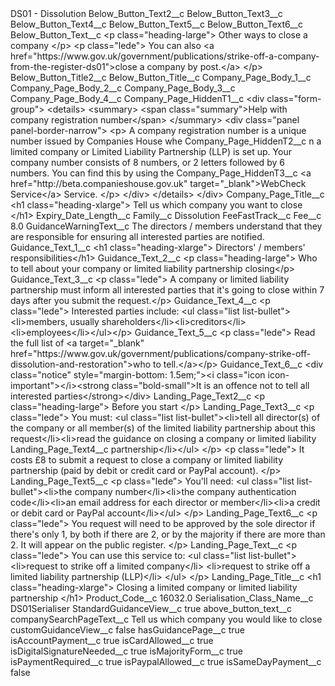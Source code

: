 <?xml version="1.0" encoding="UTF-8"?>
<CustomMetadata xmlns="http://soap.sforce.com/2006/04/metadata" xmlns:xsi="http://www.w3.org/2001/XMLSchema-instance" xmlns:xsd="http://www.w3.org/2001/XMLSchema">
    <label>DS01 - Dissolution</label>
    <values>
        <field>Below_Button_Text2__c</field>
        <value xsi:nil="true"/>
    </values>
    <values>
        <field>Below_Button_Text3__c</field>
        <value xsi:nil="true"/>
    </values>
    <values>
        <field>Below_Button_Text4__c</field>
        <value xsi:nil="true"/>
    </values>
    <values>
        <field>Below_Button_Text5__c</field>
        <value xsi:nil="true"/>
    </values>
    <values>
        <field>Below_Button_Text6__c</field>
        <value xsi:nil="true"/>
    </values>
    <values>
        <field>Below_Button_Text__c</field>
        <value xsi:type="xsd:string">&lt;p class=&quot;heading-large&quot;&gt;
Other ways to close a company
&lt;/p&gt;
&lt;p class=&quot;lede&quot;&gt;
You can also &lt;a href=&quot;https://www.gov.uk/government/publications/strike-off-a-company-from-the-register-ds01&quot;&gt;close a company by post.&lt;/a&gt;
&lt;/p&gt;</value>
    </values>
    <values>
        <field>Below_Button_Title2__c</field>
        <value xsi:nil="true"/>
    </values>
    <values>
        <field>Below_Button_Title__c</field>
        <value xsi:nil="true"/>
    </values>
    <values>
        <field>Company_Page_Body_1__c</field>
        <value xsi:nil="true"/>
    </values>
    <values>
        <field>Company_Page_Body_2__c</field>
        <value xsi:nil="true"/>
    </values>
    <values>
        <field>Company_Page_Body_3__c</field>
        <value xsi:nil="true"/>
    </values>
    <values>
        <field>Company_Page_Body_4__c</field>
        <value xsi:nil="true"/>
    </values>
    <values>
        <field>Company_Page_HiddenT1__c</field>
        <value xsi:type="xsd:string">&lt;div class=&quot;form-group&quot;&gt;
&lt;details&gt;
&lt;summary&gt;
&lt;span class=&quot;summary&quot;&gt;Help with company registration number&lt;/span&gt;
&lt;/summary&gt;
&lt;div class=&quot;panel panel-border-narrow&quot;&gt;
&lt;p&gt;
A company registration number is a unique number issued by Companies House whe</value>
    </values>
    <values>
        <field>Company_Page_HiddenT2__c</field>
        <value xsi:type="xsd:string">n a limited company or Limited Liability Partnership (LLP) is set up. Your company number consists of 8 numbers, or 2 letters followed by 6 numbers. You can find this by using the</value>
    </values>
    <values>
        <field>Company_Page_HiddenT3__c</field>
        <value xsi:type="xsd:string">&lt;a href=&quot;http://beta.companieshouse.gov.uk&quot; target=&quot;_blank&quot;&gt;WebCheck Service&lt;/a&gt; Service.
&lt;/p&gt;
&lt;/div&gt;
&lt;/details&gt;
&lt;/div&gt;</value>
    </values>
    <values>
        <field>Company_Page_Title__c</field>
        <value xsi:type="xsd:string">&lt;h1 class=&quot;heading-xlarge&quot;&gt;
Tell us which company you want to close
&lt;/h1&gt;</value>
    </values>
    <values>
        <field>Expiry_Date_Length__c</field>
        <value xsi:nil="true"/>
    </values>
    <values>
        <field>Family__c</field>
        <value xsi:type="xsd:string">Dissolution</value>
    </values>
    <values>
        <field>FeeFastTrack__c</field>
        <value xsi:nil="true"/>
    </values>
    <values>
        <field>Fee__c</field>
        <value xsi:type="xsd:double">8.0</value>
    </values>
    <values>
        <field>GuidanceWarningText__c</field>
        <value xsi:type="xsd:string">The directors / members understand that they are responsible for ensuring all interested parties are notified.</value>
    </values>
    <values>
        <field>Guidance_Text_1__c</field>
        <value xsi:type="xsd:string">&lt;h1 class=&quot;heading-xlarge&quot;&gt;
Directors&apos; / members&apos; responsibilities&lt;/h1&gt;</value>
    </values>
    <values>
        <field>Guidance_Text_2__c</field>
        <value xsi:type="xsd:string">&lt;p class=&quot;heading-large&quot;&gt;
Who to tell about your company or limited liability partnership closing&lt;/p&gt;</value>
    </values>
    <values>
        <field>Guidance_Text_3__c</field>
        <value xsi:type="xsd:string">&lt;p class=&quot;lede&quot;&gt;
A company or limited liability partnership must inform all interested parties that it&apos;s going to close within 7 days after you submit the request.&lt;/p&gt;</value>
    </values>
    <values>
        <field>Guidance_Text_4__c</field>
        <value xsi:type="xsd:string">&lt;p class=&quot;lede&quot;&gt;
Interested parties include:
&lt;ul class=&quot;list list-bullet&quot;&gt;&lt;li&gt;members, usually shareholders&lt;/li&gt;&lt;li&gt;creditors&lt;/li&gt;&lt;li&gt;employees&lt;/li&gt;&lt;/ul&gt;&lt;/p&gt;</value>
    </values>
    <values>
        <field>Guidance_Text_5__c</field>
        <value xsi:type="xsd:string">&lt;p class=&quot;lede&quot;&gt;
Read the full list of &lt;a target=&quot;_blank&quot; href=&quot;https://www.gov.uk/government/publications/company-strike-off-dissolution-and-restoration&quot;&gt;who to tell.&lt;/a&gt;&lt;/p&gt;</value>
    </values>
    <values>
        <field>Guidance_Text_6__c</field>
        <value xsi:type="xsd:string">&lt;div class=&quot;notice&quot; style=&quot;margin-bottom: 1.5em;&quot;&gt;&lt;i class=&quot;icon icon-important&quot;&gt;&lt;/i&gt;&lt;strong class=&quot;bold-small&quot;&gt;It is an offence not to tell all interested parties&lt;/strong&gt;&lt;/div&gt;</value>
    </values>
    <values>
        <field>Landing_Page_Text2__c</field>
        <value xsi:type="xsd:string">&lt;p class=&quot;heading-large&quot;&gt;
Before you start
&lt;/p&gt;</value>
    </values>
    <values>
        <field>Landing_Page_Text3__c</field>
        <value xsi:type="xsd:string">&lt;p class=&quot;lede&quot;&gt;
You must:
&lt;ul class=&quot;list list-bullet&quot;&gt;&lt;li&gt;tell all director(s) of the company or all member(s) of the limited liability partnership about this request&lt;/li&gt;&lt;li&gt;read the guidance on closing a company or limited liability</value>
    </values>
    <values>
        <field>Landing_Page_Text4__c</field>
        <value xsi:type="xsd:string">partnership&lt;/li&gt;&lt;/ul&gt;
&lt;/p&gt;
&lt;p class=&quot;lede&quot;&gt;
It costs £8 to submit a request to close a company or limited liability partnership (paid by debit or credit card or PayPal account).
&lt;/p&gt;</value>
    </values>
    <values>
        <field>Landing_Page_Text5__c</field>
        <value xsi:type="xsd:string">&lt;p class=&quot;lede&quot;&gt;
You&apos;ll need:
&lt;ul class=&quot;list list-bullet&quot;&gt;&lt;li&gt;the company number&lt;/li&gt;&lt;li&gt;the company authentication code&lt;/li&gt;&lt;li&gt;an email address for each director or member&lt;/li&gt;&lt;li&gt;a credit or debit card or PayPal account&lt;/li&gt;&lt;/ul&gt;
&lt;/p&gt;</value>
    </values>
    <values>
        <field>Landing_Page_Text6__c</field>
        <value xsi:type="xsd:string">&lt;p class=&quot;lede&quot;&gt;
You request will need to be approved by the sole director if there&apos;s only 1, by both if there are 2, or by the majority if there are more than 2. It will appear on the public register.
&lt;/p&gt;</value>
    </values>
    <values>
        <field>Landing_Page_Text__c</field>
        <value xsi:type="xsd:string">&lt;p class=&quot;lede&quot;&gt;
You can use this service to:
&lt;ul class=&quot;list list-bullet&quot;&gt;&lt;li&gt;request to strike off a limited company&lt;/li&gt;
&lt;li&gt;request to strike off a limited liability partnership (LLP)&lt;/li&gt;
&lt;/ul&gt;
&lt;/p&gt;</value>
    </values>
    <values>
        <field>Landing_Page_Title__c</field>
        <value xsi:type="xsd:string">&lt;h1 class=&quot;heading-xlarge&quot;&gt;
Closing a limited company or limited liability partnership
&lt;/h1&gt;</value>
    </values>
    <values>
        <field>Product_Code__c</field>
        <value xsi:type="xsd:double">16032.0</value>
    </values>
    <values>
        <field>Serialisation_Class_Name__c</field>
        <value xsi:type="xsd:string">DS01Serialiser</value>
    </values>
    <values>
        <field>StandardGuidanceView__c</field>
        <value xsi:type="xsd:boolean">true</value>
    </values>
    <values>
        <field>above_button_text__c</field>
        <value xsi:nil="true"/>
    </values>
    <values>
        <field>companySearchPageText__c</field>
        <value xsi:type="xsd:string">Tell us which company you would like to close</value>
    </values>
    <values>
        <field>customGuidanceView__c</field>
        <value xsi:type="xsd:boolean">false</value>
    </values>
    <values>
        <field>hasGuidancePage__c</field>
        <value xsi:type="xsd:boolean">true</value>
    </values>
    <values>
        <field>isAccountPayment__c</field>
        <value xsi:type="xsd:boolean">true</value>
    </values>
    <values>
        <field>isCardAllowed__c</field>
        <value xsi:type="xsd:boolean">true</value>
    </values>
    <values>
        <field>isDigitalSignatureNeeded__c</field>
        <value xsi:type="xsd:boolean">true</value>
    </values>
    <values>
        <field>isMajorityForm__c</field>
        <value xsi:type="xsd:boolean">true</value>
    </values>
    <values>
        <field>isPaymentRequired__c</field>
        <value xsi:type="xsd:boolean">true</value>
    </values>
    <values>
        <field>isPaypalAllowed__c</field>
        <value xsi:type="xsd:boolean">true</value>
    </values>
    <values>
        <field>isSameDayPayment__c</field>
        <value xsi:type="xsd:boolean">false</value>
    </values>
</CustomMetadata>
